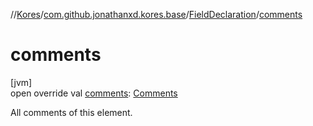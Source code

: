 //[Kores](../../../index.md)/[com.github.jonathanxd.kores.base](../index.md)/[FieldDeclaration](index.md)/[comments](comments.md)

# comments

[jvm]\
open override val [comments](comments.md): [Comments](../../com.github.jonathanxd.kores.base.comment/-comments/index.md)

All comments of this element.
